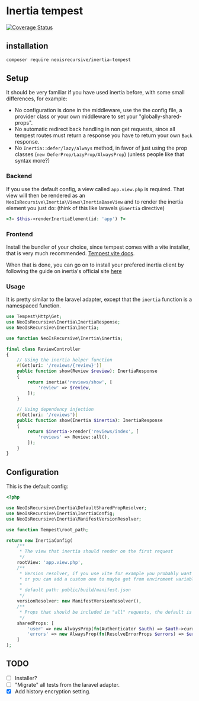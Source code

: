# Inertia tempest

[![Coverage Status](https://coveralls.io/repos/github/NeoIsRecursive/inertia-tempest/badge.svg?branch=main)](https://coveralls.io/github/NeoIsRecursive/inertia-tempest?branch=main)

## installation

```bash
composer require neoisrecursive/inertia-tempest
```

## Setup

It should be very familiar if you have used inertia before, with some small differences, for example:

- No configuration is done in the middleware, use the the config file, a provider class or your own middleware to set your "globally-shared-props".
- No automatic redirect back handling in non get requests, since all tempest routes must return a response you have to return your own `Back` response.
- No `Inertia::defer/lazy/always` method, in favor of just using the prop classes (`new DeferProp/LazyProp/AlwaysProp`) (unless people like that syntax more?)

### Backend

If you use the default config, a view called `app.view.php` is required. That view will then be rendered as an `NeoIsRecursive\Inertia\Views\InertiaBaseView` and to render the inertia element you just do:
(think of this like laravels `@inertia` directive)

```php
<?= $this->renderInertiaElement(id: 'app') ?>
```

### Frontend

Install the bundler of your choice, since tempest comes with a vite installer, that is very much recommended. [Tempest vite docs](https://tempestphp.com/1.x/features/asset-bundling).

When that is done, you can go on to install your prefered inertia client by following the guide on inertia's official site [here](https://inertiajs.com/client-side-setup)

### Usage

It is pretty similar to the laravel adapter, except that the `inertia` function is a namespaced function.

```php
use Tempest\Http\Get;
use NeoIsRecursive\Inertia\InertiaResponse;
use NeoIsRecursive\Inertia\Inertia;

use function NeoIsRecursive\Inertia\inertia;

final class ReviewController
{
    // Using the inertia helper function
    #[Get(uri: '/reviews/{review}')]
    public function show(Review $review): InertiaResponse
    {
        return inertia('reviews/show', [
            'review' => $review,
        ]);
    }

    // Using dependency injection
    #[Get(uri: '/reviews')]
    public function show(Inertia $inertia): InertiaResponse
    {
        return $inertia->render('reviews/index', [
            'reviews' => Review::all(),
        ]);
    }
}
```

## Configuration

This is the default config:

```php
<?php

use NeoIsRecursive\Inertia\DefaultSharedPropResolver;
use NeoIsRecursive\Inertia\InertiaConfig;
use NeoIsRecursive\Inertia\ManifestVersionResolver;

use function Tempest\root_path;

return new InertiaConfig(
    /**
     * The view that inertia should render on the first request
     */
    rootView: 'app.view.php',
    /**
     * Version resolver, if you use vite for example you probably want to use the default here,
     * or you can add a custom one to maybe get from enviroment variables etc.
     *
     * default path: public/build/manifest.json
     */
    versionResolver: new ManifestVersionResolver(),
    /**
     * Props that should be included in "all" requests, the default is errors and the authenticated user
     */
    sharedProps: [
        'user' => new AlwaysProp(fn(Authenticator $auth) => $auth->currentUser()),
        'errors' => new AlwaysProp(fn(ResolveErrorProps $errors) => $errors->resolve()),
    ]
);
```

## TODO

- [ ] Installer?
- [ ] "Migrate" all tests from the laravel adapter.
- [x] Add history encryption setting.
